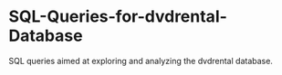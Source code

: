 # SQL-Queries-for-dvdrental-Database
SQL queries aimed at exploring and analyzing the dvdrental database. 
